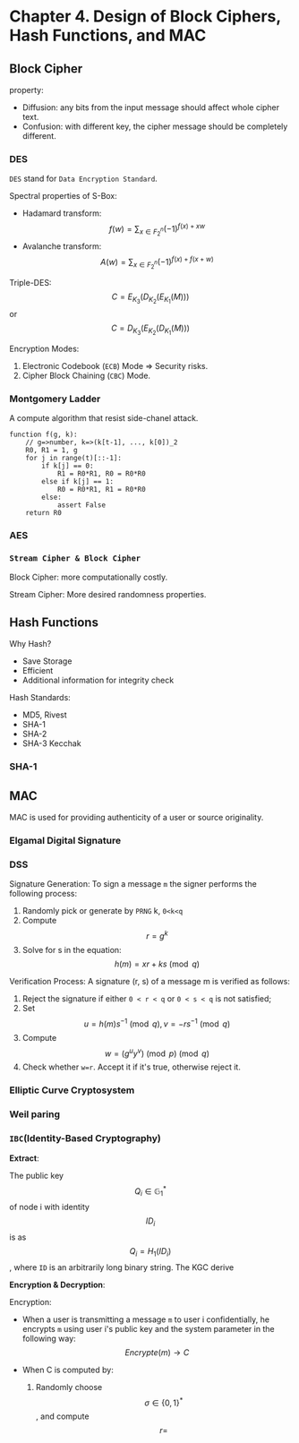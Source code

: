 # Chapter 4. Design of Block Ciphers, Hash Functions, and MAC

## Block Cipher

property:

- Diffusion: any bits from the input message should affect whole cipher text.
- Confusion: with different key, the cipher message should be completely different.


### DES

`DES` stand for `Data Encryption Standard`.

Spectral properties of S-Box:

- Hadamard transform: $$\displaystyle f(w) = \sum_{x \in F_2^n} (-1)^{f(x) + xw}$$
- Avalanche transform: $$\displaystyle A(w) = \sum_{x \in F_2^n} (-1)^{f(x) + f(x + w)}$$

Triple-DES: $$C = E_{K_3} (D_{K_2} (E_{K_1}(M)))$$ or $$C = D_{K_3} (E_{K_2} (D_{K_1}(M)))$$

Encryption Modes:

1. Electronic Codebook (`ECB`) Mode => Security risks.
2. Cipher Block Chaining (`CBC`) Mode.

### Montgomery Ladder

A compute algorithm that resist side-chanel attack.

```pseudocode
function f(g, k):
	// g=>number, k=>(k[t-1], ..., k[0])_2
	R0, R1 = 1, g
	for j in range(t)[::-1]:
		if k[j] == 0:
			R1 = R0*R1, R0 = R0*R0
		else if k[j] == 1:
			R0 = R0*R1, R1 = R0*R0
		else:
			assert False
	return R0
```

### AES

### `Stream Cipher & Block Cipher`

Block Cipher: more computationally costly.

Stream Cipher: More desired randomness properties.

## Hash Functions

Why Hash?

- Save Storage
- Efficient
- Additional information for integrity check

Hash Standards:

- MD5, Rivest
- SHA-1
- SHA-2
- SHA-3 Kecchak

### SHA-1

## MAC

MAC is used for providing authenticity of a user or source originality.

### Elgamal Digital Signature

### DSS

Signature Generation: To sign a message `m` the signer performs the following process:

1. Randomly pick or generate by `PRNG` k, `0<k<q`
2. Compute $$r = g^k$$
3. Solve for s in the equation: $$h(m) = xr + ks \pmod{q}$$

Verification Process: A signature (r, s) of a message m is verified as follows:

1. Reject the signature if either `0 < r < q` or `0 < s < q` is not satisfied;
2. Set $$u = h(m)s^{-1} \pmod{q}, v = - rs^{-1} \pmod{q}$$
3. Compute $$w = (g^{u} y ^{v}) \pmod{p} \pmod{q}$$
4. Check whether `w=r`. Accept it if it's true, otherwise reject it.

### Elliptic Curve Cryptosystem

### Weil paring

### `IBC`(Identity-Based Cryptography)

**Extract**:

The public key $$Q_i \in \mathbb{G}_1^*$$ of node i with identity $$ID_i$$ is as $$Q_i = H_1(ID_i)$$, where `ID` is an arbitrarily long binary string. The KGC derive

**Encryption & Decryption**:

Encryption:

- When a user is transmitting a message `m` to user i confidentially, he encrypts `m` using user i's public key and the system parameter in the following way: $$Encrypte(m) \rightarrow C$$

- When C is computed by:
  1. Randomly choose $$\sigma \in \{0, 1\}^*$$, and compute $$r =$$

